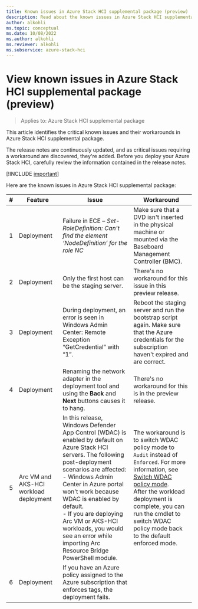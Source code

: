 ```yaml
---
title: Known issues in Azure Stack HCI supplemental package (preview)
description: Read about the known issues in Azure Stack HCI supplemental package
author: alkohli
ms.topic: conceptual
ms.date: 10/08/2022
ms.author: alkohli
ms.reviewer: alkohli
ms.subservice: azure-stack-hci
---
```


# View known issues in Azure Stack HCI supplemental package (preview)

> Applies to: Azure Stack HCI supplemental package

This article identifies the critical known issues and their workarounds in Azure Stack HCI supplemental package.

The release notes are continuously updated, and as critical issues requiring a workaround are discovered, they're added. Before you deploy your Azure Stack HCI, carefully review the information contained in the release notes.

<!--This article applies to Azure Stack HCI, version 22H2, which maps to software version number **10.2208.0.29**. The Azure Stack HCI, version 21H2 existing software deployments can be updated to this release. This release also supports brand new software installation using a deployment tool. For more information, see [What's new in 22H2](whats-new.md).-->

[!INCLUDE [important](../../includes/hci-preview.md)]

Here are the known issues in Azure Stack HCI supplemental package:

|#|Feature|Issue|Workaround|
|-|------|------|----------|
|1|Deployment |Failure in ECE – *Set-RoleDefinition: Can't find the element ‘NodeDefinition’ for the role NC*|Make sure that a DVD isn't inserted in the physical machine or mounted via the Baseboard Management Controller (BMC).|
|2|Deployment |Only the first host can be the staging server.|There's no workaround for this issue in this preview release.|
|3|Deployment |During deployment, an error is seen in Windows Admin Center: Remote Exception “GetCredential” with “1”.|Reboot the staging server and run the bootstrap script again. Make sure that the Azure credentials for the subscription haven't expired and are correct.|
|4|Deployment |Renaming the network adapter in the deployment tool and using the **Back** and **Next** buttons causes it to hang.|There's no workaround for this is in the preview release.|
|5|Arc VM and AKS-HCI workload deployment |In this release, Windows Defender App Control (WDAC) is enabled by default on Azure Stack HCI servers. The following post-deployment scenarios are affected: <br>- Windows Admin Center in Azure portal won't work because WDAC is enabled by default.  <br>- If you are deploying Arc VM or AKS-HCI workloads, you would see an error while importing Arc Resource Bridge PowerShell module. |The workaround is to switch WDAC policy mode to `Audit` instead of `Enforced`. For more information, see [Switch WDAC policy mode](./concepts/security-windows-defender-application-control.md#switch-wdac-policy-modes). <br> After the workload deployment is complete, you can run the cmdlet to switch WDAC policy mode back to the default enforced mode.|
|6|Deployment |If you have an Azure policy assigned to the Azure subscription that enforces tags, the deployment fails.||